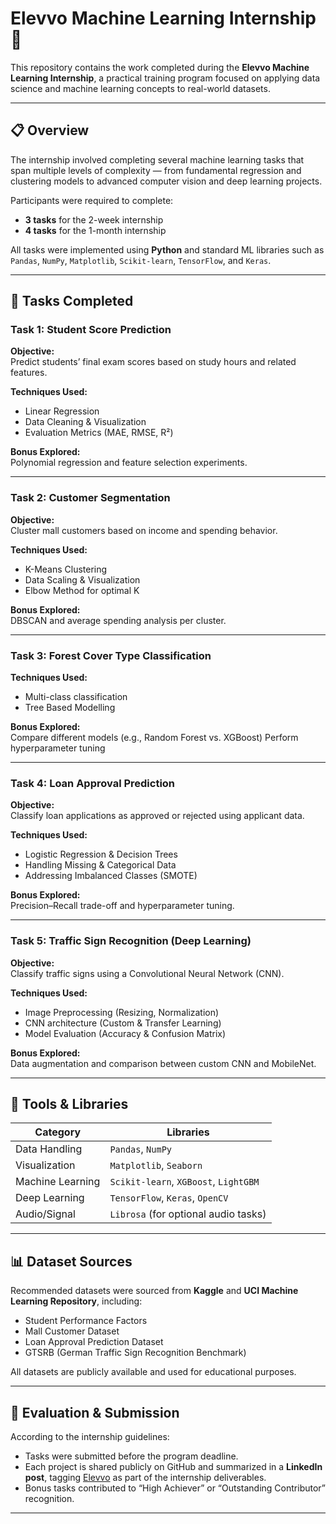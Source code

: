 # Elevvo Machine Learning Internship 🚀

This repository contains the work completed during the **Elevvo Machine Learning Internship**, a practical training program focused on applying data science and machine learning concepts to real-world datasets.

---

## 📋 Overview

The internship involved completing several machine learning tasks that span multiple levels of complexity — from fundamental regression and clustering models to advanced computer vision and deep learning projects.

Participants were required to complete:
- **3 tasks** for the 2-week internship  
- **4 tasks** for the 1-month internship  

All tasks were implemented using **Python** and standard ML libraries such as `Pandas`, `NumPy`, `Matplotlib`, `Scikit-learn`, `TensorFlow`, and `Keras`.

---

## 🧠 Tasks Completed

### **Task 1: Student Score Prediction**
**Objective:**  
Predict students’ final exam scores based on study hours and related features.

**Techniques Used:**  
- Linear Regression  
- Data Cleaning & Visualization  
- Evaluation Metrics (MAE, RMSE, R²)

**Bonus Explored:**  
Polynomial regression and feature selection experiments.

---

### **Task 2: Customer Segmentation**
**Objective:**  
Cluster mall customers based on income and spending behavior.

**Techniques Used:**  
- K-Means Clustering  
- Data Scaling & Visualization  
- Elbow Method for optimal K  

**Bonus Explored:**  
DBSCAN and average spending analysis per cluster.

---

### **Task 3: Forest Cover Type Classification**

**Techniques Used:**  
- Multi-class classification 
- Tree Based Modelling

**Bonus Explored:**  
Compare different models (e.g., Random Forest vs. XGBoost) 
Perform hyperparameter tuning

---

### **Task 4: Loan Approval Prediction**
**Objective:**  
Classify loan applications as approved or rejected using applicant data.

**Techniques Used:**  
- Logistic Regression & Decision Trees  
- Handling Missing & Categorical Data  
- Addressing Imbalanced Classes (SMOTE)

**Bonus Explored:**  
Precision–Recall trade-off and hyperparameter tuning.

---

### **Task 5: Traffic Sign Recognition (Deep Learning)**
**Objective:**  
Classify traffic signs using a Convolutional Neural Network (CNN).

**Techniques Used:**  
- Image Preprocessing (Resizing, Normalization)  
- CNN architecture (Custom & Transfer Learning)  
- Model Evaluation (Accuracy & Confusion Matrix)

**Bonus Explored:**  
Data augmentation and comparison between custom CNN and MobileNet.

---


## 🧰 Tools & Libraries

| Category | Libraries |
|-----------|------------|
| Data Handling | `Pandas`, `NumPy` |
| Visualization | `Matplotlib`, `Seaborn` |
| Machine Learning | `Scikit-learn`, `XGBoost`, `LightGBM` |
| Deep Learning | `TensorFlow`, `Keras`, `OpenCV` |
| Audio/Signal | `Librosa` (for optional audio tasks) |

---

## 📊 Dataset Sources

Recommended datasets were sourced from **Kaggle** and **UCI Machine Learning Repository**, including:
- Student Performance Factors  
- Mall Customer Dataset  
- Loan Approval Prediction Dataset  
- GTSRB (German Traffic Sign Recognition Benchmark)

All datasets are publicly available and used for educational purposes.

---

## 🏅 Evaluation & Submission

According to the internship guidelines:
- Tasks were submitted before the program deadline.  
- Each project is shared publicly on GitHub and summarized in a **LinkedIn post**, tagging [Elevvo](https://www.linkedin.com/company/elevvo) as part of the internship deliverables.  
- Bonus tasks contributed to “High Achiever” or “Outstanding Contributor” recognition.

---


